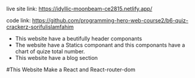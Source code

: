live site link: https://idyllic-moonbeam-ce2815.netlify.app/

code link: https://github.com/programming-hero-web-course2/b6-quiz-crackerz-sorifulislamfahim


* This website have a beutifully header componants 
* The website have a Statics componant and this componants have a chart of quize total number.
* This website have a blog section


#This Website Make a React and React-router-dom

